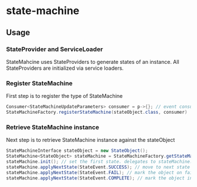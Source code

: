 # state-machine

## Usage

### StateProvider and ServiceLoader

StateMahcine uses StateProviders to generate states of an instance. All StateProviders are initialized via service loaders. 

### Register StateMachine

First step is to register the type of StateMachine
```java
Consumer<StateMachineUpdateParameters> consumer = p->{}; // event consumer
StateMachineFactory.registerStateMachine(stateObject.class, consumer)
``` 

### Retrieve StateMachine instance

Next step is to retrieve StateMachine instance against the stateObject
```java
StateMachineInterface stateObject = new StateObject();
StateMachine<StateObject> stateMachine = StateMachineFactory.getStateMachine(stateObject)
stateMachine.init(); // set the first state. delegates to stateMachine.applyNextState(StateEvent.INIT);
stateMachine.applyNextState(StateEvent.SUCCESS); // move to next state
stateMachine.applyNextState(StateEvent.FAIL); // mark the object on failed terminal state.
stateMachine.applyNextState(StateEvent.COMPLETE); // mark the object in complete terminal state.
```